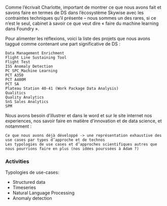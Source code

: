 
Comme l’écrivait Charlotte, important de montrer ce que nous avons fait et savons faire en termes de DS dans l’écosystème Skywise avec les contraintes techniques qu’il présente – nous sommes un des rares, si ce n’est le seul, cabinet à savoir ce que veut dire « faire du machine learning dans Foundry ».

Pour alimenter les réflexions, voici la liste des projets que nous avons taggué comme contenant une part significative de DS :

    Data Management Enrichment
    Flight Line Sustaining Tool
    Flight Test
    ISS Anomaly Detection
    PC SPC_Machine Learning
    PCT A350
    PCT A400M
    PCT SA
    Plateau Station 40-41 (Work Package Data Analysis)
    Qualitics
    Quality Analytics
    SnS Sales Analytics
    SPM

Nous avons besoin d’illustrer et dans le word et sur le site internet nos experiences, nos savoir faire en matière d’innovation et de data science, et notamment :

    Ce que nous avons déjà développé -> une représentation exhaustive des use cases par types d’approche et de technos
    Les typologies de use cases et d’approches scientifiques autres que nous pourrions faire en plus (nos idées pourssées à Adam ?)



### Activities

Typologies de use-cases:
  - Structured data
  - Timeseries
  - Natural Language Processing
  - Anomaly detection
